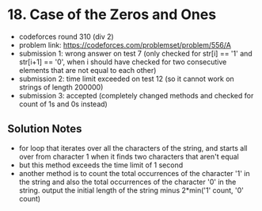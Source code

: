 # 18. Case of the Zeros and Ones

* codeforces round 310 (div 2)
* problem link: https://codeforces.com/problemset/problem/556/A
* submission 1: wrong answer on test 7 (only checked for str[i] == '1' and str[i+1] == '0', when i should have checked for two consecutive elements that are not equal to each other)
* submission 2: time limit exceeded on test 12 (so it cannot work on strings of length 200000)
* submission 3: accepted (completely changed methods and checked for count of 1s and 0s instead)

## Solution Notes

* for loop that iterates over all the characters of the string, and starts all over from character 1 when it finds two characters that aren't equal
* but this method exceeds the time limit of 1 second
* another method is to count the total occurrences of the character '1' in the string and also the total occurrences of the character '0' in the string. output the initial length of the string minus 2*min('1' count, '0' count)